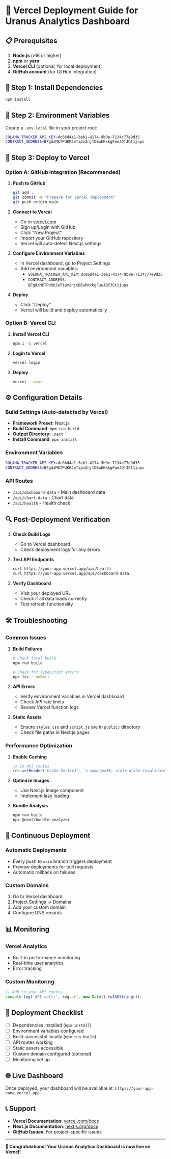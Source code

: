 # 🚀 Vercel Deployment Guide for Uranus Analytics Dashboard

## 📋 **Prerequisites**

1. **Node.js** (v16 or higher)
2. **npm** or **yarn**
3. **Vercel CLI** (optional, for local deployment)
4. **GitHub account** (for GitHub integration)

## 🔧 **Step 1: Install Dependencies**

```bash
npm install
```

## 🔧 **Step 2: Environment Variables**

Create a `.env.local` file in your project root:

```bash
SOLANA_TRACKER_API_KEY=dc86d4a1-3eb1-4174-9b0e-7134c77e9d35
CONTRACT_ADDRESS=BFgdzMkTPdKKJeTipv2njtDEwhKxkgFueJQfJGt1jups
```

## 🚀 **Step 3: Deploy to Vercel**

### **Option A: GitHub Integration (Recommended)**

1. **Push to GitHub**
   ```bash
   git add .
   git commit -m "Prepare for Vercel deployment"
   git push origin main
   ```

2. **Connect to Vercel**
   - Go to [vercel.com](https://vercel.com)
   - Sign up/Login with GitHub
   - Click "New Project"
   - Import your GitHub repository
   - Vercel will auto-detect Next.js settings

3. **Configure Environment Variables**
   - In Vercel dashboard, go to Project Settings
   - Add environment variables:
     - `SOLANA_TRACKER_API_KEY`: `dc86d4a1-3eb1-4174-9b0e-7134c77e9d35`
     - `CONTRACT_ADDRESS`: `BFgdzMkTPdKKJeTipv2njtDEwhKxkgFueJQfJGt1jups`

4. **Deploy**
   - Click "Deploy"
   - Vercel will build and deploy automatically

### **Option B: Vercel CLI**

1. **Install Vercel CLI**
   ```bash
   npm i -g vercel
   ```

2. **Login to Vercel**
   ```bash
   vercel login
   ```

3. **Deploy**
   ```bash
   vercel --prod
   ```

## ⚙️ **Configuration Details**

### **Build Settings (Auto-detected by Vercel)**
- **Framework Preset**: Next.js
- **Build Command**: `npm run build`
- **Output Directory**: `.next`
- **Install Command**: `npm install`

### **Environment Variables**
```bash
SOLANA_TRACKER_API_KEY=dc86d4a1-3eb1-4174-9b0e-7134c77e9d35
CONTRACT_ADDRESS=BFgdzMkTPdKKJeTipv2njtDEwhKxkgFueJQfJGt1jups
```

### **API Routes**
- `/api/dashboard-data` - Main dashboard data
- `/api/chart-data` - Chart data
- `/api/health` - Health check

## 🔍 **Post-Deployment Verification**

1. **Check Build Logs**
   - Go to Vercel dashboard
   - Check deployment logs for any errors

2. **Test API Endpoints**
   ```bash
   curl https://your-app.vercel.app/api/health
   curl https://your-app.vercel.app/api/dashboard-data
   ```

3. **Verify Dashboard**
   - Visit your deployed URL
   - Check if all data loads correctly
   - Test refresh functionality

## 🛠️ **Troubleshooting**

### **Common Issues**

1. **Build Failures**
   ```bash
   # Check local build
   npm run build
   
   # Check for TypeScript errors
   npx tsc --noEmit
   ```

2. **API Errors**
   - Verify environment variables in Vercel dashboard
   - Check API rate limits
   - Review Vercel function logs

3. **Static Assets**
   - Ensure `styles.css` and `script.js` are in `public/` directory
   - Check file paths in Next.js pages

### **Performance Optimization**

1. **Enable Caching**
   ```javascript
   // In API routes
   res.setHeader('Cache-Control', 's-maxage=30, stale-while-revalidate');
   ```

2. **Optimize Images**
   - Use Next.js Image component
   - Implement lazy loading

3. **Bundle Analysis**
   ```bash
   npm run build
   npx @next/bundle-analyzer
   ```

## 🔄 **Continuous Deployment**

### **Automatic Deployments**
- Every push to `main` branch triggers deployment
- Preview deployments for pull requests
- Automatic rollback on failures

### **Custom Domains**
1. Go to Vercel dashboard
2. Project Settings → Domains
3. Add your custom domain
4. Configure DNS records

## 📊 **Monitoring**

### **Vercel Analytics**
- Built-in performance monitoring
- Real-time user analytics
- Error tracking

### **Custom Monitoring**
```javascript
// Add to your API routes
console.log('API call:', req.url, new Date().toISOString());
```

## 🚀 **Deployment Checklist**

- [ ] Dependencies installed (`npm install`)
- [ ] Environment variables configured
- [ ] Build successful locally (`npm run build`)
- [ ] API routes working
- [ ] Static assets accessible
- [ ] Custom domain configured (optional)
- [ ] Monitoring set up

## 🌐 **Live Dashboard**

Once deployed, your dashboard will be available at:
`https://your-app-name.vercel.app`

## 📞 **Support**

- **Vercel Documentation**: [vercel.com/docs](https://vercel.com/docs)
- **Next.js Documentation**: [nextjs.org/docs](https://nextjs.org/docs)
- **GitHub Issues**: For project-specific issues

---

**🎉 Congratulations! Your Uranus Analytics Dashboard is now live on Vercel!** 